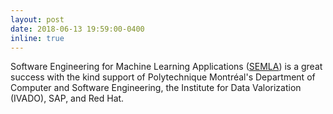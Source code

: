 ```yaml
---
layout: post
date: 2018-06-13 19:59:00-0400
inline: true
---
```


Software Engineering for Machine Learning Applications ([SEMLA](http://semla.polymtl.ca)) [<i class="fab fa-twitter" style="color:#1b77ea;"></i>](https://twitter.com/SEMLA2018) is a great success with the kind support of Polytechnique Montréal's Department of Computer and Software Engineering, the Institute for Data Valorization (IVADO), SAP, and Red Hat.